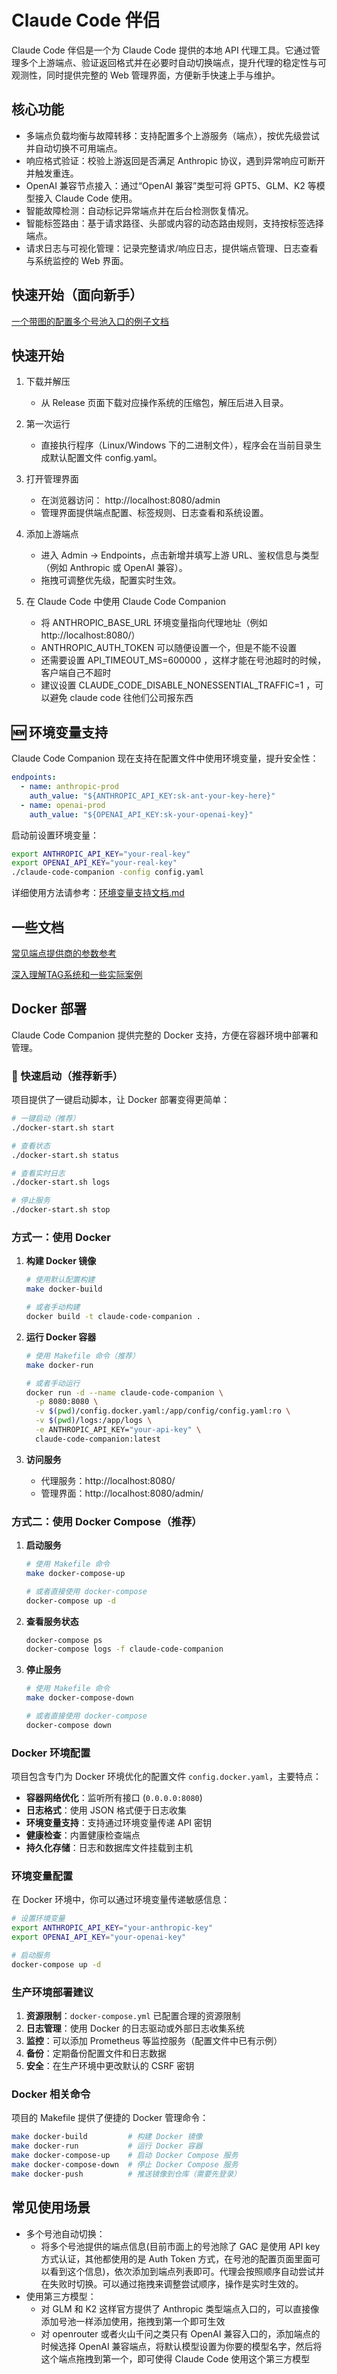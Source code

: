 # Claude Code 伴侣

Claude Code 伴侣是一个为 Claude Code 提供的本地 API 代理工具。它通过管理多个上游端点、验证返回格式并在必要时自动切换端点，提升代理的稳定性与可观测性，同时提供完整的 Web 管理界面，方便新手快速上手与维护。

## 核心功能

- 多端点负载均衡与故障转移：支持配置多个上游服务（端点），按优先级尝试并自动切换不可用端点。
- 响应格式验证：校验上游返回是否满足 Anthropic 协议，遇到异常响应可断开并触发重连。
- OpenAI 兼容节点接入：通过“OpenAI 兼容”类型可将 GPT5、GLM、K2 等模型接入 Claude Code 使用。
- 智能故障检测：自动标记异常端点并在后台检测恢复情况。
- 智能标签路由：基于请求路径、头部或内容的动态路由规则，支持按标签选择端点。
- 请求日志与可视化管理：记录完整请求/响应日志，提供端点管理、日志查看与系统监控的 Web 界面。

## 快速开始（面向新手）

[一个带图的配置多个号池入口的例子文档](https://ucn0s6hcz1w1.feishu.cn/docx/PkCGd4qproRu80xr2yBcz1PinVe)

## 快速开始

1. 下载并解压

   - 从 Release 页面下载对应操作系统的压缩包，解压后进入目录。

2. 第一次运行

   - 直接执行程序（Linux/Windows 下的二进制文件），程序会在当前目录生成默认配置文件 config.yaml。

3. 打开管理界面

   - 在浏览器访问： http://localhost:8080/admin
   - 管理界面提供端点配置、标签规则、日志查看和系统设置。

4. 添加上游端点

   - 进入 Admin → Endpoints，点击新增并填写上游 URL、鉴权信息与类型（例如 Anthropic 或 OpenAI 兼容）。
   - 拖拽可调整优先级，配置实时生效。

5. 在 Claude Code 中使用 Claude Code Companion

   - 将 ANTHROPIC_BASE_URL 环境变量指向代理地址（例如 http://localhost:8080/）
   - ANTHROPIC_AUTH_TOKEN 可以随便设置一个，但是不能不设置
   - 还需要设置 API_TIMEOUT_MS=600000 ，这样才能在号池超时的时候，客户端自己不超时
   - 建议设置 CLAUDE_CODE_DISABLE_NONESSENTIAL_TRAFFIC=1 ，可以避免 claude code 往他们公司报东西

## 🆕 环境变量支持

Claude Code Companion 现在支持在配置文件中使用环境变量，提升安全性：

```yaml
endpoints:
  - name: anthropic-prod
    auth_value: "${ANTHROPIC_API_KEY:sk-ant-your-key-here}"
  - name: openai-prod  
    auth_value: "${OPENAI_API_KEY:sk-your-openai-key}"
```

启动前设置环境变量：
```bash
export ANTHROPIC_API_KEY="your-real-key"
export OPENAI_API_KEY="your-real-key"
./claude-code-companion -config config.yaml
```

详细使用方法请参考：[环境变量支持文档.md](./环境变量支持文档.md)

## 一些文档

[常见端点提供商的参数参考](https://ucn0s6hcz1w1.feishu.cn/sheets/RNPHswfIThqQ1itf1m4cb0mKnrc)

[深入理解TAG系统和一些实际案例](https://ucn0s6hcz1w1.feishu.cn/docx/YTvYdv7kzodpr9xZ2RXcGOc5n3c)

## Docker 部署

Claude Code Companion 提供完整的 Docker 支持，方便在容器环境中部署和管理。

### 🚀 快速启动（推荐新手）

项目提供了一键启动脚本，让 Docker 部署变得更简单：

```bash
# 一键启动（推荐）
./docker-start.sh start

# 查看状态
./docker-start.sh status

# 查看实时日志
./docker-start.sh logs

# 停止服务
./docker-start.sh stop
```

### 方式一：使用 Docker

1. **构建 Docker 镜像**

   ```bash
   # 使用默认配置构建
   make docker-build
   
   # 或者手动构建
   docker build -t claude-code-companion .
   ```

2. **运行 Docker 容器**

   ```bash
   # 使用 Makefile 命令（推荐）
   make docker-run
   
   # 或者手动运行
   docker run -d --name claude-code-companion \
     -p 8080:8080 \
     -v $(pwd)/config.docker.yaml:/app/config/config.yaml:ro \
     -v $(pwd)/logs:/app/logs \
     -e ANTHROPIC_API_KEY="your-api-key" \
     claude-code-companion:latest
   ```

3. **访问服务**
   - 代理服务：http://localhost:8080/
   - 管理界面：http://localhost:8080/admin/

### 方式二：使用 Docker Compose（推荐）

1. **启动服务**

   ```bash
   # 使用 Makefile 命令
   make docker-compose-up
   
   # 或者直接使用 docker-compose
   docker-compose up -d
   ```

2. **查看服务状态**

   ```bash
   docker-compose ps
   docker-compose logs -f claude-code-companion
   ```

3. **停止服务**

   ```bash
   # 使用 Makefile 命令
   make docker-compose-down
   
   # 或者直接使用 docker-compose
   docker-compose down
   ```

### Docker 环境配置

项目包含专门为 Docker 环境优化的配置文件 `config.docker.yaml`，主要特点：

- **容器网络优化**：监听所有接口 (`0.0.0.0:8080`)
- **日志格式**：使用 JSON 格式便于日志收集
- **环境变量支持**：支持通过环境变量传递 API 密钥
- **健康检查**：内置健康检查端点
- **持久化存储**：日志和数据库文件挂载到主机

### 环境变量配置

在 Docker 环境中，你可以通过环境变量传递敏感信息：

```bash
# 设置环境变量
export ANTHROPIC_API_KEY="your-anthropic-key"
export OPENAI_API_KEY="your-openai-key"

# 启动服务
docker-compose up -d
```

### 生产环境部署建议

1. **资源限制**：`docker-compose.yml` 已配置合理的资源限制
2. **日志管理**：使用 Docker 的日志驱动或外部日志收集系统
3. **监控**：可以添加 Prometheus 等监控服务（配置文件中已有示例）
4. **备份**：定期备份配置文件和日志数据
5. **安全**：在生产环境中更改默认的 CSRF 密钥

### Docker 相关命令

项目的 Makefile 提供了便捷的 Docker 管理命令：

```bash
make docker-build         # 构建 Docker 镜像
make docker-run           # 运行 Docker 容器
make docker-compose-up    # 启动 Docker Compose 服务
make docker-compose-down  # 停止 Docker Compose 服务
make docker-push          # 推送镜像到仓库（需要先登录）
```

## 常见使用场景

- 多个号池自动切换：
  - 将多个号池提供的端点信息(目前市面上的号池除了 GAC 是使用 API key 方式认证，其他都使用的是 Auth Token 方式，在号池的配置页面里面可以看到这个信息)，依次添加到端点列表即可。代理会按照顺序自动尝试并在失败时切换。可以通过拖拽来调整尝试顺序，操作是实时生效的。
- 使用第三方模型：
  - 对 GLM 和 K2 这样官方提供了 Anthropic 类型端点入口的，可以直接像添加号池一样添加使用，拖拽到第一个即可生效
  - 对 openrouter 或者火山千问之类只有 OpenAI 兼容入口的，添加端点的时候选择 OpenAI 兼容端点，将默认模型设置为你要的模型名字，然后将这个端点拖拽到第一个，即可使得 Claude Code 使用这个第三方模型
